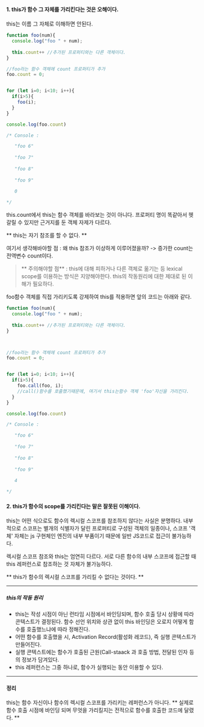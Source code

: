 
#### 1. this가 함수 그 자체를 가리킨다는 것은 오해이다. 

this는 이름 그 자체로 이해하면 안된다. 
```javascript
function foo(num){
  console.log("foo " + num);
  
  this.count++ //추가된 프로퍼티와는 다른 객체이다.  
}

//foo라는 함수 객체에 count 프로퍼티가 추가
foo.count = 0;


for (let i=0; i<10; i++){
  if(i>5){
    foo(i);
  }
}

console.log(foo.count)

/* Console :

   "foo 6"
    
   "foo 7"
    
   "foo 8"
    
   "foo 9"
    
   0

*/


```

this.count에서 this는 함수 객체를 바라보는 것이 아니다. 프로퍼티 명이 똑같아서 헷갈릴 수 있지만 근거지를 둔 객체 자제가 다르다.

** this는 자기 참조를 할 수 없다. **


여기서 생각해바야할 점 : 왜 this 참조가 이상하게 이루어졌을까?
-> 증가한 count는 전역변수 count이다.

> ** 주의해야할 점**  :  this에 대해 피하거나 다른 객체로 옮기는 등 lexical scope를 이용하는 방식은 지양해야한다. this의 작동원리에 대한 제대로 된 이해가 필요하다. 



foo함수 객체를 직접 가리키도록 강제하여 this를 적용하면 앞의 코드는 아래와 같다. 
``` javascript
function foo(num){
  console.log("foo " + num);
  
  this.count++ //추가된 프로퍼티와는 다른 객체이다.  
}



//foo라는 함수 객체에 count 프로퍼티가 추가
foo.count = 0;


for (let i=0; i<10; i++){
  if(i>5){
    foo.call(foo, i);
    //call()함수를 호출했기때문에, 여기서 this는함수 객체 'foo'자신을 가리킨다.
  }
}

console.log(foo.count)

/* Console :

   "foo 6"
    
   "foo 7"
    
   "foo 8"
    
   "foo 9"
    
   4

*/


```

#### 2. this가 함수의 scope를 가리킨다는 말은 잘못된 이해이다.


this는 어떤 식으로도 함수의 렉시컬 스코프를 참조하지 않다는 사실은 분명하다. 
내부적으로 스코프는 별개의 식별자가 달린 프로퍼티로 구성된 객체의 일종이나, 
스코프 '객체' 자체는 js 구현체인 엔진의 내부 부품이기 때문에 일반 JS코드로 접근이 불가능하다. 



렉시컬 스코프 참조와 this는 엄연히 다르다. 
서로 다른 함수의 내부 스코프에 접근할 때 this 레퍼런스로 참조하는 것 자체가 불가능하다.

** this가 함수의 렉시컬 스코프를 가리킬 수 없다는 것이다. ** 

---

##### this의 작동 원리
-  this는 작성 시점이 아닌 런타임 시점에서 바인딩되며, 함수 호출 당시 상황에 따라 콘텍스트가 결정된다. 함수 선언 위치와 상관 없이 this 바인딩은 오로지 어떻게 함수를 호출했느냐에 따라 정해진다.
- 어떤 함수를 호출했을 시, Activation Record(활성화 레코드), 즉 실행 콘텍스트가 만들어진다. 
- 실행 콘텍스트에는 함수가 호출된 근원(Call-staack 과 호출 방법, 전달된 인자 등의 정보가 담겨있다.
- this 레퍼런스는 그중 하나로, 함수가 실행되는 동안 이용할 수 있다.

---
#### 정리 
this는 함수 자신이나 함수의 렉시컬 스코프를 가리키는 레퍼런스가 아니다.
** 실제로 함수 호출 시점에 바인딩 되며 무엇을 가리킬지는 전적으로 함수를 호출한 코드에 달렸다. **
